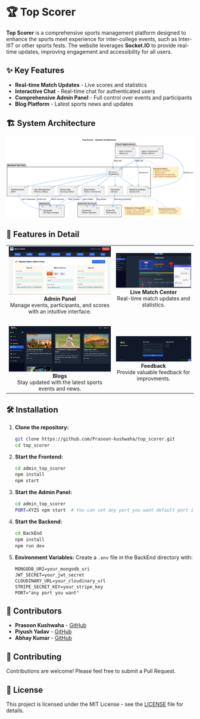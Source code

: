 # 🏆 Top Scorer

**Top Scorer** is a comprehensive sports management platform designed to enhance the sports meet experience for inter-college events, such as Inter-IIIT or other sports fests. The website leverages **Socket.IO** to provide real-time updates, improving engagement and accessibility for all users.

## ✨ Key Features

- **Real-time Match Updates** - Live scores and statistics
- **Interactive Chat** - Real-time chat for authenticated users
- **Comprehensive Admin Panel** - Full control over events and participants
- **Blog Platform** - Latest sports news and updates

## 🏗️ System Architecture

![Top Scorer Architecture](top_Scorrer.png) 

## 🚀 Features in Detail

<div align="center">

<table>
  <tr>
    <td align="center">
      <img src="IMGs/Admin.png" alt="Admin Panel" width="300"/><br>
      <b>Admin Panel</b><br>
      Manage events, participants, and scores with an intuitive interface.
    </td>
    <td align="center">
      <img src="IMGs/Match.png" alt="Cricket UI" width="300"/><br>
      <b>Live Match Center</b><br>
      Real-time match updates and statistics.
    </td>
  </tr>
  <tr><td height="20"></td></tr> <!-- Spacer row -->

  <tr>
    <td align="center">
      <img src="IMGs/Blog.png" alt="Blog Page" width="300"/><br>
      <b>Blogs</b><br>
      Stay updated with the latest sports events and news.
    </td>
    <td align="center">
      <img src="IMGs/feedback.png" alt="Match UI" width="300"/><br>
      <b>Feedback</b><br>
      Provide valuable feedback for improvments.
    </td>
  </tr>
</table>

</div>


## 🛠️ Installation

1. **Clone the repository:**
   ```bash
   git clone https://github.com/Prasoon-kushwaha/top_scorer.git
   cd top_scorer
   ```

2. **Start the Frontend:**
   ```bash
   cd admin_top_scorer
   npm install
   npm start
   ```

3. **Start the Admin Panel:**
   ```bash
   cd admin_top_scorer
   PORT=XYZS npm start  # You can set any port you want default port is 3001
   ```

4. **Start the Backend:**
   ```bash
   cd BackEnd
   npm install
   npm run dev
   ```

5. **Environment Variables:**
   Create a `.env` file in the BackEnd directory with:
   ```
   MONGODB_URI=your_mongodb_uri
   JWT_SECRET=your_jwt_secret
   CLOUDINARY_URL=your_cloudinary_url
   STRIPE_SECRET_KEY=your_stripe_key
   PORT="any port you want"
   ```

## 👥 Contributors
- **Prasoon Kushwaha** - [GitHub](https://github.com/Prasoon-kushwaha)
- **Piyush Yadav** - [GitHub](https://github.com/piy3)
- **Abhay Kumar** - [GitHub](https://github.com/Abhay2004Kumar)

## 🤝 Contributing
Contributions are welcome! Please feel free to submit a Pull Request.

## 📄 License
This project is licensed under the MIT License - see the [LICENSE](LICENSE) file for details.
